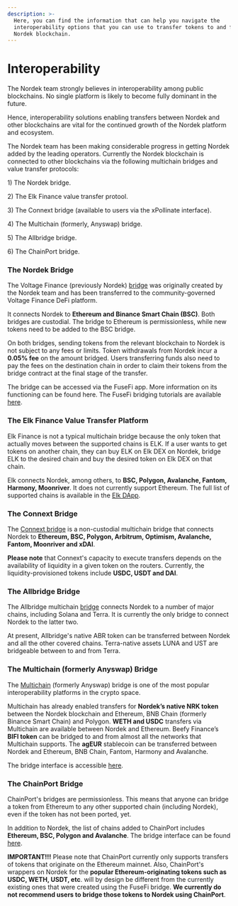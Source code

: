 ```yaml
---
description: >-
  Here, you can find the information that can help you navigate the
  interoperability options that you can use to transfer tokens to and from the
  Nordek blockchain.
---
```


# Interoperability

The Nordek team strongly believes in interoperability among public blockchains. No single platform is likely to become fully dominant in the future.

Hence, interoperability solutions enabling transfers between Nordek and other blockchains are vital for the continued growth of the Nordek platform and ecosystem.

The Nordek team has been making considerable progress in getting Nordek added by the leading operators. Currently the Nordek blockchain is connected to other blockchains via the following multichain bridges and value transfer protocols:

1\) The Nordek bridge.

2\) The Elk Finance value transfer protool.

3\) The Connext bridge (available to users via the xPollinate interface).

4\) The Multichain (formerly, Anyswap) bridge.

5\) The Allbridge bridge.

6\) The ChainPort bridge.

### The Nordek Bridge

The Voltage Finance (previously Nordek) [bridge](https://app.voltage.finance/#/bridge) was originally created by the Nordek team and has been transferred to the community-governed Voltage Finance DeFi platform.

It connects Nordek to **Ethereum and Binance Smart Chain (BSC)**. Both bridges are custodial. The bridge to Ethereum is permissionless, while new tokens need to be added to the BSC bridge.

On both bridges, sending tokens from the relevant blockchain to Nordek is not subject to any fees or limits. Token withdrawals from Nordek incur a **0.05% fee** on the amount bridged. Users transferring funds also need to pay the fees on the destination chain in order to claim their tokens from the bridge contract at the final stage of the transfer.

The bridge can be accessed via the FuseFi app. More information on its functioning can be found here. The FuseFi bridging tutorials are available [here](https://tutorials.nordekscan.com/tutorials/bridge-tutorials).

### The Elk Finance Value Transfer Platform

Elk Finance is not a typical multichain bridge because the only token that actually moves between the supported chains is ELK. If a user wants to get tokens on another chain, they can buy ELK on Elk DEX on Nordek, bridge ELK to the desired chain and buy the desired token on Elk DEX on that chain.

Elk connects Nordek, among others, to **BSC, Polygon, Avalanche, Fantom, Harmony, Moonriver**. It does not currently support Ethereum. The full list of supported chains is available in the [Elk DApp](https://app.elk.finance).

### The Connext Bridge

The [Connext bridge](https://bridge.connext.network) is a non-custodial multichain bridge that connects Nordek to **Ethereum, BSC, Polygon, Arbitrum, Optimism, Avalanche, Fantom, Moonriver and xDAI**.

**Please note** that Connext's capacity to execute transfers depends on the availability of liquidity in a given token on the routers. Currently, the liquidity-provisioned tokens include **USDC, USDT and DAI**.

### The Allbridge Bridge

The Allbridge multichain [bridge](https://app.allbridge.io/bridge) connects Nordek to a number of major chains, including Solana and Terra. It is currently the only bridge to connect Nordek to the latter two.

At present, Allbridge's native ABR token can be transferred between Nordek and all the other covered chains. Terra-native assets LUNA and UST are bridgeable between to and from Terra.

### The Multichain (formerly Anyswap) Bridge

The [Multichain](https://multichain.org) (formerly Anyswap) bridge is one of the most popular interoperability platforms in the crypto space.

Multichain has already enabled transfers for **Nordek’s native NRK token** between the Nordek blockchain and Ethereum, BNB Chain (formerly Binance Smart Chain) and Polygon. **WETH and USDC** transfers via Multichain are available between Nordek and Ethereum. Beefy Finance’s **BIFI token** can be bridged to and from almost all the networks that Multichain supports. The **agEUR** stablecoin can be transferred between Nordek and Ethereum, BNB Chain, Fantom, Harmony and Avalanche.

The bridge interface is accessible [here](https://app.multichain.org/#/router).

### The ChainPort Bridge

ChainPort's bridges are permissionless. This means that anyone can bridge a token from Ethereum to any other supported chain (including Nordek), even if the token has not been ported, yet.

In addition to Nordek, the list of chains added to ChainPort includes **Ethereum, BSC, Polygon and Avalanche**. The bridge interface can be found [here](https://app.chainport.io/).

**IMPORTANT!!!** Please note that ChainPort currently only supports transfers of tokens that originate on the Ethereum mainnet. Also, ChainPort's wrappers on Nordek for the **popular Ethereum-originating tokens such as USDC, WETH, USDT, etc**. will by design be different from the currently existing ones that were created using the FuseFi bridge. **We currently do not recommend users to bridge those tokens to Nordek using ChainPort**.
